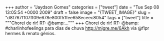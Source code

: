 
+++
author = "Jaydson Gomes"
categories = ["tweet"]
date = "Tue Sep 08 13:05:54 +0000 2009"
draft = false
image = "{TWEET_IMAGE}"
slug = "d8f767f107ff09e678e800f51fee658eceec8054"
tags = ["tweet"]
title = """Chorei de rir! RT: @bamp:..."""
+++
Chorei de rir! RT: @bamp: #charlinhofeelings para dias de chuva http://migre.me/6Akh via @flpr hermes & renato gênios.
